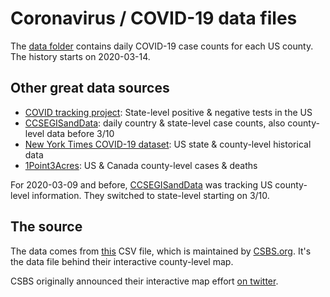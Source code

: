 # Coronavirus / COVID-19 data files

The [data folder](https://github.com/tomquisel/covid19-data/tree/master/data/csv) contains daily COVID-19 case counts for each US county. The history starts on 2020-03-14.

## Other great data sources

* [COVID tracking project](https://covidtracking.com/): State-level positive & negative tests in the US
* [CCSEGISandData](https://github.com/CSSEGISandData/COVID-19/tree/master/csse_covid_19_data/csse_covid_19_daily_reports): daily country & state-level case counts, also county-level data before 3/10
* [New York Times COVID-19 dataset](https://github.com/nytimes/covid-19-data): US state & county-level historical data
* [1Point3Acres](https://coronavirus.1point3acres.com/en): US & Canada county-level cases & deaths


For 2020-03-09 and before, [CCSEGISandData](https://github.com/CSSEGISandData/COVID-19/tree/master/csse_covid_19_data/csse_covid_19_daily_reports) was tracking US county-level information. They switched to state-level starting on 3/10.

## The source

The data comes from [this](https://facts.csbs.org/covid-19/covid19_county.csv) CSV file, which is maintained by [CSBS.org](https://www.csbs.org/information-covid-19-coronavirus). It's the data file behind their interactive county-level map.

CSBS originally announced their interactive map effort [on twitter](https://twitter.com/CSBSNews/status/1238620548407705602).
